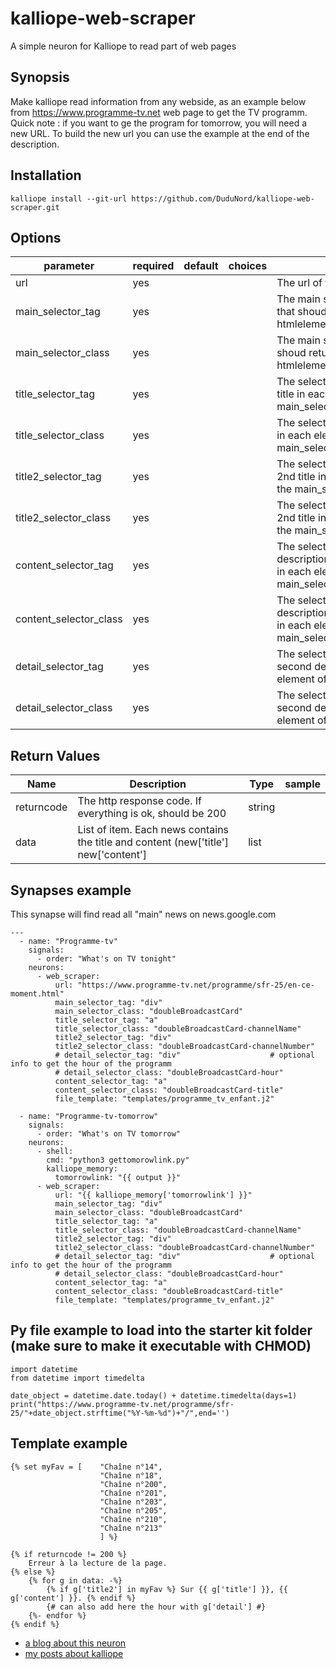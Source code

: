 # kalliope-web-scraper

A simple neuron for Kalliope to read part of web pages


## Synopsis

Make kalliope read information from any webside, as an example below from https://www.programme-tv.net web page to get the TV programm.
Quick note : if you want to ge the program for tomorrow, you will need a new URL. To build the new url you can use the example at the end of the description.

## Installation

  ```
  kalliope install --git-url https://github.com/DuduNord/kalliope-web-scraper.git
  ```


## Options

| parameter                  | required | default | choices | comment                                                                                         |
|----------------------------|----------|---------|---------|-------------------------------------------------------------------------------------------------|
| url                        | yes      |         |         | The url of the site to parse                                                                    |
| main_selector_tag          | yes      |         |         | The main selector html tag that shoud return a list of htmlelement                              |
| main_selector_class        | yes      |         |         | The main selector class that shoud return a list of htmlelement                                 |
| title_selector_tag         | yes      |         |         | The selector html tag for the title in each element of the main_selector                        |
| title_selector_class       | yes      |         |         | The selector class for the title in each element of the main_selector                           |
| title2_selector_tag        | yes      |         |         | The selector html tag for a 2nd title in each element of the main_selector                        |
| title2_selector_class      | yes      |         |         | The selector class for for a 2nd title in each element of the main_selector                           |
| content_selector_tag       | yes      |         |         | The selector html tag for the description/summary/teaser/… in each element of the main_selector |
| content_selector_class     | yes      |         |         | The selector class for the description/summary/teaser/… in each element of the main_selector    |
| detail_selector_tag        | yes      |         |         | The selector html tag for the second detail element in each element of the main_selector |
| detail_selector_class      | yes      |         |         | The selector class for the second detail element in each element of the main_selector    |


## Return Values

| Name         | Description                                                                           | Type     | sample   |
| ------------ | ------------------------------------------------------------------------------------- | -------- | -------- |
| returncode   | The http response code. If everything is ok, should be 200                            | string   |          |
| data         | List of item. Each news contains the title and content (new['title'] new['content']   | list     |          |


## Synapses example

This synapse will find read all "main" news on news.google.com
```
---
  - name: "Programme-tv"
    signals:
      - order: "What's on TV tonight"
    neurons:
      - web_scraper:
          url: "https://www.programme-tv.net/programme/sfr-25/en-ce-moment.html"
          main_selector_tag: "div"
          main_selector_class: "doubleBroadcastCard"
          title_selector_tag: "a"
          title_selector_class: "doubleBroadcastCard-channelName"
          title2_selector_tag: "div"
          title2_selector_class: "doubleBroadcastCard-channelNumber"
          # detail_selector_tag: "div"                    # optional info to get the hour of the programm
          # detail_selector_class: "doubleBroadcastCard-hour"
          content_selector_tag: "a"
          content_selector_class: "doubleBroadcastCard-title"
          file_template: "templates/programme_tv_enfant.j2"

  - name: "Programme-tv-tomorrow"
    signals:
      - order: "What's on TV tomorrow"
    neurons:
      - shell:
        cmd: "python3 gettomorowlink.py"
        kalliope_memory:
          tomorrowlink: "{{ output }}"
      - web_scraper:
          url: "{{ kalliope_memory['tomorrowlink'] }}"
          main_selector_tag: "div"
          main_selector_class: "doubleBroadcastCard"
          title_selector_tag: "a"
          title_selector_class: "doubleBroadcastCard-channelName"
          title2_selector_tag: "div"
          title2_selector_class: "doubleBroadcastCard-channelNumber"
          # detail_selector_tag: "div"                    # optional info to get the hour of the programm
          # detail_selector_class: "doubleBroadcastCard-hour"
          content_selector_tag: "a"
          content_selector_class: "doubleBroadcastCard-title"
          file_template: "templates/programme_tv_enfant.j2"
```

## Py file example to load into the starter kit folder (make sure to make it executable with CHMOD)

```
import datetime
from datetime import timedelta

date_object = datetime.date.today() + datetime.timedelta(days=1)
print("https://www.programme-tv.net/programme/sfr-25/"+date_object.strftime("%Y-%m-%d")+"/",end='')
```

## Template example

```
{% set myFav = [    "Chaîne n°14",
                    "Chaîne n°18",
                    "Chaîne n°200",
                    "Chaîne n°201",
                    "Chaîne n°203",
                    "Chaîne n°205",
                    "Chaîne n°210",
                    "Chaîne n°213"
                    ] %}

{% if returncode != 200 %}
    Erreur à la lecture de la page.
{% else %}
    {% for g in data: -%} 
        {% if g['title2'] in myFav %} Sur {{ g['title'] }}, {{ g['content'] }}. {% endif %}  
        {# can also add here the hour with g['detail'] #}
    {%- endfor %}
{% endif %}
```



* [a blog about this neuron](http://bacardi55.org/2017/01/13/web-scrapping-kalliope-neuron.html)
* [my posts about kalliope](http://bacardi55.org/kalliope.html)
